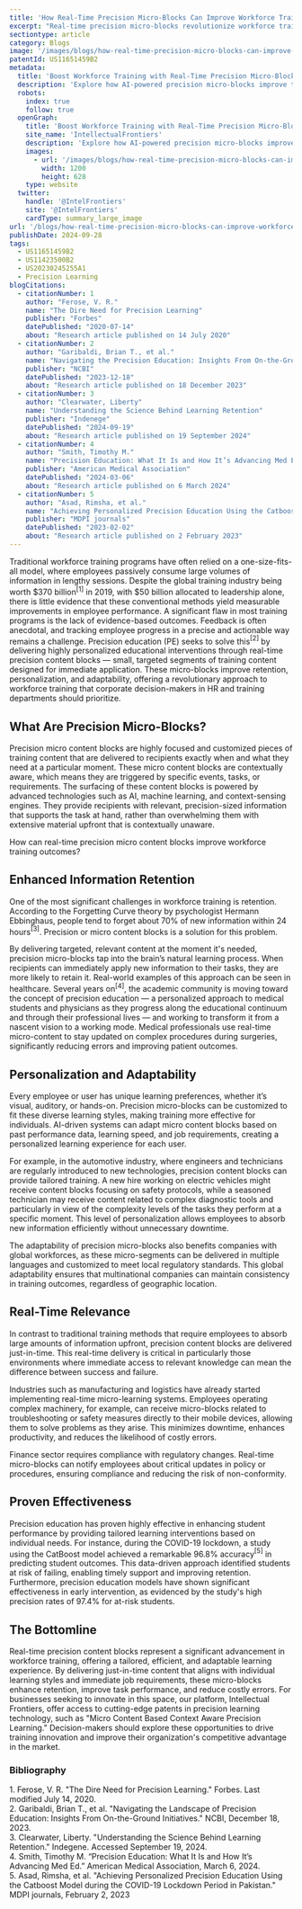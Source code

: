 ```yaml
---
title: 'How Real-Time Precision Micro-Blocks Can Improve Workforce Training Outcomes'
excerpt: "Real-time precision micro-blocks revolutionize workforce training by delivering targeted, personalized content exactly when needed. These context-aware, AI-driven micro-blocks enhance retention, adaptability, and task performance, ensuring employees receive relevant information in real-time. This approach reduces errors, boosts efficiency, and transforms training outcomes across industries like healthcare, manufacturing, and finance."
sectiontype: article
category: Blogs
image: '/images/blogs/how-real-time-precision-micro-blocks-can-improve-workforce-training-outcomes.webp'
patentId: US11651459B2
metadata:
  title: 'Boost Workforce Training with Real-Time Precision Micro-Blocks'
  description: 'Explore how AI-powered precision micro-blocks improve training outcomes by enhancing retention, personalization, and real-time relevance.'
  robots:
    index: true
    follow: true
  openGraph:
    title: 'Boost Workforce Training with Real-Time Precision Micro-Blocks'
    site_name: 'IntellectualFrontiers'
    description: 'Explore how AI-powered precision micro-blocks improve training outcomes by enhancing retention, personalization, and real-time relevance.'
    images:
      - url: '/images/blogs/how-real-time-precision-micro-blocks-can-improve-workforce-training-outcomes.webp'
        width: 1200
        height: 628
    type: website
  twitter:
    handle: '@IntelFrontiers'
    site: '@IntelFrontiers'
    cardType: summary_large_image
url: '/blogs/how-real-time-precision-micro-blocks-can-improve-workforce-training-outcomes'
publishDate: 2024-09-28
tags:
  - US11651459B2
  - US11423500B2
  - US20230245255A1
  - Precision Learning
blogCitations:
  - citationNumber: 1
    author: "Ferose, V. R."
    name: "The Dire Need for Precision Learning"
    publisher: "Forbes"
    datePublished: "2020-07-14"
    about: "Research article published on 14 July 2020"
  - citationNumber: 2
    author: "Garibaldi, Brian T., et al."
    name: "Navigating the Precision Education: Insights From On-the-Ground Initiatives"
    publisher: "NCBI"
    datePublished: "2023-12-18"
    about: "Research article published on 18 December 2023"
  - citationNumber: 3
    author: "Clearwater, Liberty"
    name: "Understanding the Science Behind Learning Retention"
    publisher: "Indenege"
    datePublished: "2024-09-19"
    about: "Research article published on 19 September 2024"
  - citationNumber: 4
    author: "Smith, Timothy M."
    name: "Precision Education: What It Is and How It’s Advancing Med Ed"
    publisher: "American Medical Association"
    datePublished: "2024-03-06"
    about: "Research article published on 6 March 2024"
  - citationNumber: 5
    author: "Asad, Rimsha, et al."
    name: "Achieving Personalized Precision Education Using the Catboost Model during the COVID-19 Lockdown Period in Pakistan"
    publisher: "MDPI journals"
    datePublished: "2023-02-02"
    about: "Research article published on 2 February 2023"
---
```


Traditional workforce training programs have often relied on a one-size-fits-all model, where employees passively consume large volumes of information in lengthy sessions. Despite the global training industry being worth $370 billion[<sup>\[1\]</sup>](#ref_1 "Ferose, V. R. \"The Dire Need for Precision Learning.\" Forbes. Last modified July 14, 2020.") in 2019, with $50 billion allocated to leadership alone, there is little evidence that these conventional methods yield measurable improvements in employee performance. A significant flaw in most training programs is the lack of evidence-based outcomes. Feedback is often anecdotal, and tracking employee progress in a precise and actionable way remains a challenge. Precision education (PE) seeks to solve this[<sup>\[2\]</sup>](#ref_2 "Garibaldi, Brian T., et al. \"Navigating the Landscape of Precision Education: Insights From On-the-Ground Initiatives.\" NCBI, December 18, 2023.") by delivering highly personalized educational interventions through real-time precision content blocks — small, targeted segments of training content designed for immediate application. These micro-blocks improve retention, personalization, and adaptability, offering a revolutionary approach to [workforce training](https://www.intellectualfrontiers.com/blogs/precision-learning-is-the-answer-to-future-workforce-development) that corporate decision-makers in HR and training departments should prioritize.

## What Are Precision Micro-Blocks?

Precision micro content blocks are highly focused and customized pieces of training content that are delivered to recipients exactly when and what they need at a particular moment. These micro content blocks are contextually aware, which means they are triggered by specific events, tasks, or requirements. The surfacing of these content blocks is powered by advanced technologies such as AI, machine learning, and context-sensing engines. They provide recipients with relevant, precision-sized information that supports the task at hand, rather than overwhelming them with extensive material upfront that is contextually unaware.

How can real-time precision micro content blocks improve workforce training outcomes?

## Enhanced Information Retention

One of the most significant challenges in workforce training is retention. According to the Forgetting Curve theory by psychologist Hermann Ebbinghaus, people tend to forget about 70% of new information within 24 hours[<sup>\[3\]</sup>](#ref_3 "Clearwater, Liberty. \"Understanding the Science Behind Learning Retention.\" Indegene. Accessed September 19, 2024."). Precision or micro content blocks is a solution for this problem.

By delivering targeted, relevant content at the moment it's needed, precision micro-blocks tap into the brain’s natural learning process. When recipients can immediately apply new information to their tasks, they are more likely to retain it. Real-world examples of this approach can be seen in healthcare. Several years on[<sup>\[4\]</sup>](#ref_4 "Smith, Timothy M. \"Precision Education: What It Is and How It’s Advancing Med Ed.\" American Medical Association, March 6, 2024."), the academic community is moving toward the concept of precision education — a personalized approach to medical students and physicians as they progress along the educational continuum and through their professional lives — and working to transform it from a nascent vision to a working mode. Medical professionals use real-time micro-content to stay updated on complex procedures during surgeries, significantly reducing errors and improving patient outcomes.

## Personalization and Adaptability

Every employee or user has unique learning preferences, whether it’s visual, auditory, or hands-on. Precision micro-blocks can be customized to fit these diverse learning styles, making training more effective for individuals. AI-driven systems can adapt micro content blocks based on past performance data, learning speed, and job requirements, creating a personalized learning experience for each user.

For example, in the automotive industry, where engineers and technicians are regularly introduced to new technologies, precision content blocks can provide tailored training. A new hire working on electric vehicles might receive content blocks focusing on safety protocols, while a seasoned technician may receive content related to complex diagnostic tools and particularly in view of the complexity levels of the tasks they perform at a specific moment. This level of personalization allows employees to absorb new information efficiently without unnecessary downtime.

The adaptability of precision micro-blocks also benefits companies with global workforces, as these micro-segments can be delivered in multiple languages and customized to meet local regulatory standards. This global adaptability ensures that multinational companies can maintain consistency in training outcomes, regardless of geographic location.

## Real-Time Relevance

In contrast to traditional training methods that require employees to absorb large amounts of information upfront, precision content blocks are delivered just-in-time. This real-time delivery is critical in particularly those environments where immediate access to relevant knowledge can mean the difference between success and failure.

Industries such as manufacturing and logistics have already started implementing real-time micro-learning systems. Employees operating complex machinery, for example, can receive micro-blocks related to troubleshooting or safety measures directly to their mobile devices, allowing them to solve problems as they arise. This minimizes downtime, enhances productivity, and reduces the likelihood of costly errors.

Finance sector requires compliance with regulatory changes. Real-time micro-blocks can notify employees about critical updates in policy or procedures, ensuring compliance and reducing the risk of non-conformity.

## Proven Effectiveness

Precision education has proven highly effective in enhancing student performance by providing tailored learning interventions based on individual needs. For instance, during the COVID-19 lockdown, a study using the CatBoost model achieved a remarkable 96.8% accuracy[<sup>\[5\]</sup>](#ref_5 "Asad, Rimsha, et al. \"Achieving Personalized Precision Education Using the Catboost Model during the COVID-19 Lockdown Period in Pakistan.\" MDPI journals, February 2, 2023") in predicting student outcomes. This data-driven approach identified students at risk of failing, enabling timely support and improving retention. Furthermore, precision education models have shown significant effectiveness in early intervention, as evidenced by the study's high precision rates of 97.4% for at-risk students.

## The Bottomline

Real-time precision content blocks represent a significant advancement in workforce training, offering a tailored, efficient, and adaptable learning experience. By delivering just-in-time content that aligns with individual learning styles and immediate job requirements, these micro-blocks enhance retention, improve task performance, and reduce costly errors. For businesses seeking to innovate in this space, our platform, Intellectual Frontiers, offer access to cutting-edge patents in precision learning technology, such as ["Micro Content Based Context Aware Precision Learning."](https://www.intellectualfrontiers.com/patents/computer-controlled-precision-education-and-training-us11651459b2) Decision-makers should explore these opportunities to drive training innovation and improve their organization's competitive advantage in the market.

<h3 class="text-gray-700 pt-6 text-lg">Bibliography</h3>

<div class="text-base text-gray-500 font-semibold space-y-2">
  <div id="ref_1" style="position: relative; top: -100px;"></div>
  <div class="flex">
    <span class="mr-2 flex-shrink-0">1.</span>
    <span>Ferose, V. R. "The Dire Need for Precision Learning." Forbes. Last modified July 14, 2020.</span>
  </div>

  <div id="ref_2" style="position: relative; top: -100px;"></div>
  <div class="flex">
    <span class="mr-2 flex-shrink-0">2.</span>
    <span>Garibaldi, Brian T., et al. "Navigating the Landscape of Precision Education: Insights From On-the-Ground Initiatives." NCBI, December 18, 2023.</span>
  </div>

  <div id="ref_3" style="position: relative; top: -100px;"></div>
  <div class="flex">
    <span class="mr-2 flex-shrink-0">3.</span>
    <span>Clearwater, Liberty. "Understanding the Science Behind Learning Retention." Indegene. Accessed September 19, 2024.</span>
  </div>

  <div id="ref_4" style="position: relative; top: -100px;"></div>
  <div class="flex">
    <span class="mr-2 flex-shrink-0">4.</span>
    <span>Smith, Timothy M. “Precision Education: What It Is and How It’s Advancing Med Ed.” American Medical Association, March 6, 2024.</span>
  </div>

  <div id="ref_5" style="position: relative; top: -100px;"></div>
  <div class="flex">
    <span class="mr-2 flex-shrink-0">5.</span>
    <span>Asad, Rimsha, et al. "Achieving Personalized Precision Education Using the Catboost Model during the COVID-19 Lockdown Period in Pakistan." MDPI journals, February 2, 2023</span>
  </div>
</div>

<style>
  a {
    text-decoration: none !important;
  }
</style>